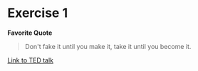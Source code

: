 # Exercise 1
**Favorite Quote**

> Don't fake it until you make it, take it until you become it.

[Link to TED talk](https://www.ted.com/talks/amy_cuddy_your_body_language_shapes_who_you_are?utm_campaign=tedspread&utm_medium=referral&utm_source=tedcomshare)
